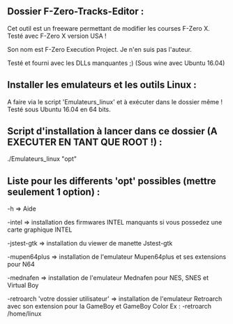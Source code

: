 Dossier F-Zero-Tracks-Editor :
------------------------------

Cet outil est un freeware permettant de modifier les courses F-Zero X.
Testé avec F-Zero X version USA !

Son nom est F-Zero Execution Project.
Je n'en suis pas l'auteur.

Testé et fourni avec les DLLs manquantes ;) (Sous wine avec Ubuntu 16.04)


Installer les emulateurs et les outils Linux :
----------------------------------------------

A faire via le script 'Emulateurs_linux' et à exécuter dans le dossier même !
Testé sous Ubuntu 16.04 en 64 bits.


Script d'installation à lancer dans ce dossier (A EXECUTER EN TANT QUE ROOT !) :
--------------------------------------------------------------------------------

./Emulateurs_linux "opt"


Liste pour les differents 'opt' possibles (mettre seulement 1 option) :
-----------------------------------------------------------------------

-h => Aide

-intel => installation des firmwares INTEL manquants si vous possedez une carte graphique INTEL

-jstest-gtk => installation du viewer de manette Jstest-gtk

-mupen64plus => installation de l'emulateur Mupen64plus et ses extensions pour N64

-mednafen => installation de l'emulateur Mednafen pour NES, SNES et Virtual Boy

-retroarch 'votre dossier utilisateur' => installation de l'emulateur Retroarch avec son extension pour la GameBoy et GameBoy Color
Ex : -retroarch /home/linux

